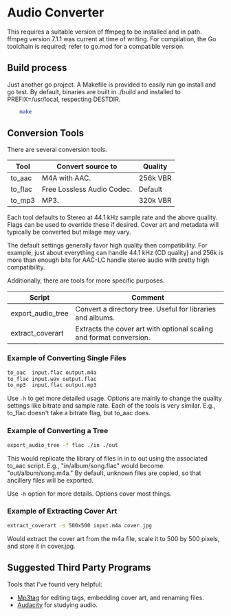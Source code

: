 # Audio Converter

This requires a suitable version of ffmpeg to be installed and in path. ffmpeg
version 7.1.1 was current at time of writing. For compilation, the Go toolchain
is required; refer to go.mod for a compatible version.

## Build process

Just another go project. A Makefile is provided to easily run go install and go
test. By default, binaries are built in ./build and installed to
PREFIX=/usr/local, respecting DESTDIR.

```sh
    make
```

## Conversion Tools

There are several conversion tools.

| Tool     | Convert source to | Quality |
| -------- | - | - |
| to_aac   | M4A with AAC. | 256k VBR |
| to_flac  | Free Lossless Audio Codec. | Default |
| to_mp3   | MP3. | 320k VBR |

Each tool defaults to Stereo at 44.1 kHz sample rate and the above quality.
Flags can be used to override these if desired. Cover art and metadata will
typically be converted but milage may vary.

The default settings generally favor high quality then compatibility. For
example, just about everything can handle 44.1 kHz (CD quality) and 256k is more
than enough bits for AAC-LC handle stereo audio with pretty high compatibility.

Additionally, there are tools for more specific purposes.

| Script  | Comment |
| ------- | ------- |
| export_audio_tree | Convert a directory tree. Useful for libraries and albums. |
| extract_coverart | Extracts the cover art with optional scaling and format conversion. |


### Example of Converting Single Files

```sh
to_aac  input.flac output.m4a
to_flac input.wav output.flac
to_mp3  input.flac output.mp3
```

Use `-h` to get more detailed usage. Options are mainly to change the quality
settings like bitrate and sample rate. Each of the tools is very similar. E.g.,
to_flac doesn't take a bitrate flag, but to_aac does.

### Example of Converting a Tree

```sh
export_audio_tree -f flac ./in ./out
```

This would replicate the library of files in in to out using the associated
to_aac script. E.g., "in/album/song.flac" would become "out/album/song.m4a." By
default, unknown files are copied, so that ancillery files will be exported.

Use `-h` option for more details. Options cover most things.

### Example of Extracting Cover Art

```sh
extract_coverart -s 500x500 input.m4a cover.jpg
```

Would extract the cover art from the m4a file, scale it to 500 by 500 pixels, and store it in cover.jpg.

## Suggested Third Party Programs

Tools that I've found very helpful:

- [Mp3tag](https://mp3tag.app) for editing tags, embedding cover art, and renaming files.
- [Audacity](https://www.audacityteam.org) for studying audio.
